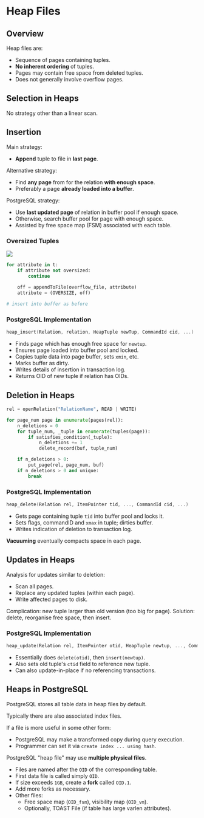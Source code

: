 # Heap Files
## Overview
Heap files are:
- Sequence of pages containing tuples.
- **No inherent ordering** of tuples.
- Pages may contain free space from deleted tuples.
- Does not generally involve overflow pages.

## Selection in Heaps
No strategy other than a linear scan.

## Insertion
Main strategy:
- **Append** tuple to file in **last page**.

Alternative strategy:
- Find **any page** from for the relation **with enough space**.
- Preferably a page **already loaded into a buffer**.

PostgreSQL strategy:
- Use **last updated page** of relation in buffer pool if enough space.
- Otherwise, search buffer pool for page with enough space.
- Assisted by free space map (FSM) associated with each table.

### Oversized Tuples
![](https://cgi.cse.unsw.edu.au/~cs9315/21T1/lectures/file-heap/Pics/storage/ovsize-values.png)

```py
for attribute in t:
    if attribute not oversized:
        continue
    
    off = appendToFile(overflow_file, attribute)
    attribute = (OVERSIZE, off)

# insert into buffer as before
```

### PostgreSQL Implementation
```c
heap_insert(Relation, relation, HeapTuple newTup, CommandId cid, ...)
```

- Finds page which has enough free space for ``newtup``.
- Ensures page loaded into buffer pool and locked.
- Copies tuple data into page buffer, sets ``xmin``, etc.
- Marks buffer as dirty.
- Writes details of insertion in transaction log.
- Returns OID of new tuple if relation has OIDs.

## Deletion in Heaps


```py
rel = openRelation("RelationName", READ | WRITE)

for page_num page in enumerate(pages(rel)):
    n_deletions = 0
    for tuple_num, _tuple in enumerate(tuples(page)):
        if satisfies_condition(_tuple):
            n_deletions += 1
            delete_record(buf, tuple_num)

    if n_deletions > 0:
        put_page(rel, page_num, buf)
    if n_deletions > 0 and unique:
        break
```

### PostgreSQL Implementation
```c
heap_delete(Relation rel, ItemPointer tid, ..., CommandId cid, ...)
```

- Gets page containing tuple ``tid`` into buffer pool and locks it.
- Sets flags, commandID and ``xmax`` in tuple; dirties buffer.
- Writes indication of deletion to transaction log.

**Vacuuming** eventually compacts space in each page.

## Updates in Heaps
Analysis for updates similar to deletion:
- Scan all pages.
- Replace any updated tuples (within each page).
- Write affected pages to disk.

Complication: new tuple larger than old version (too big for page).
Solution: delete, reorganise free space, then insert.

### PostgreSQL Implementation
```c
heap_update(Relation rel, ItemPointer otid, HeapTuple newtup, ..., CommandId cid, ...)
```

- Essentially does ``delete(otid)``, then ``insert(newtup)``.
- Also sets old tuple's ``ctid`` field to reference new tuple.
- Can also update-in-place if no referencing transactions.

## Heaps in PostgreSQL
PostgreSQL stores all table data in heap files by default. 

Typically there are also associated index files.

If a file is more useful in some other form:
- PostgreSQL may make a transformed copy during query execution.
- Programmer can set it via ``create index ... using hash``.

PostgreSQL "heap file" may use **multiple physical files**.
- Files are named after the ``OID`` of the corresponding table.
- First data file is called simply ``OID``.
- If size exceeds ``1GB``, create a **fork** called ``OID.1``.
- Add more forks as necessary.
- Other files:
    - Free space map (``OID_fsm``), visibility map (``OID_vm``).
    - Optionally, TOAST File (if table has large varlen attributes).


